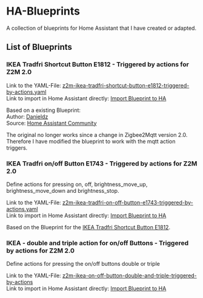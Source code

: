 # HA-Blueprints
A collection of blueprints for Home Assistant that I have created or adapted.

## List of Blueprints

### IKEA Tradfri Shortcut Button E1812 - Triggered by actions for Z2M 2.0
Link to the YAML-File: [z2m-ikea-tradfri-shortcut-button-e1812-triggered-by-actions.yaml](https://github.com/ErikKiel/HA-Blueprints/blob/main/z2m-ikea-tradfri-shortcut-button-e1812-triggered-by-actions.yaml)  
Link to import in Home Assistant directly: [Import Blueprint to HA](https://my.home-assistant.io/redirect/blueprint_import/?blueprint_url=https%3A//github.com/ErikKiel/HA-Blueprints/blob/main/z2m-ikea-tradfri-shortcut-button-e1812-triggered-by-actions.yaml)

Based on a existing Blueprint:  
Author: [Danieldz](https://community.home-assistant.io/u/Danieldz/)  
Source: [Home Assistant Community](https://community.home-assistant.io/t/z2m-ikea-tradfri-shortcut-button-e1812-universal-actions/522409) 

The original no longer works since a change in Zigbee2Mqtt version 2.0. Therefore I have modified the blueprint to work with the mqtt action triggers. 

### IKEA Tradfri on/off Button E1743 - Triggered by actions for Z2M 2.0
Define actions for pressing on, off, brightness_move_up, brightness_move_down and brightness_stop.

Link to the YAML-File: [z2m-ikea-tradfri-on-off-button-e1743-triggered-by-actions.yaml](https://github.com/ErikKiel/HA-Blueprints/blob/main/z2m-ikea-tradfri-on-off-button-e1743-triggered-by-actions.yaml)  
Link to import in Home Assistant directly: [Import Blueprint to HA](https://my.home-assistant.io/redirect/blueprint_import/?blueprint_url=https%3A//github.com/ErikKiel/HA-Blueprints/blob/main/z2m-ikea-tradfri-on-off-button-e1743-triggered-by-actions.yaml)

Based on the Blueprint for the [IKEA Tradfri Shortcut Button E1812](https://github.com/ErikKiel/HA-Blueprints?tab=readme-ov-file#ikea-tradfri-shortcut-button-e1812---triggered-by-actions-for-z2m-20).

### IKEA - double and triple action for on/off Buttons - Triggered by actions for Z2M 2.0
Define actions for pressing the on/off buttons double or triple

Link to the YAML-File: [z2m-ikea-on-off-button-double-and-triple-triggered-by-actions](https://github.com/ErikKiel/HA-Blueprints/blob/main/z2m-ikea-on-off-button-double-and-triple-triggered-by-actions)  
Link to import in Home Assistant directly: [Import Blueprint to HA](https://my.home-assistant.io/redirect/blueprint_import/?blueprint_url=https%3A//github.com/ErikKiel/HA-Blueprints/blob/main/z2m-ikea-on-off-button-double-and-triple-triggered-by-actions)